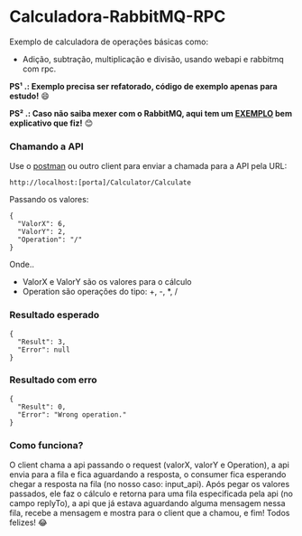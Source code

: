 # Calculadora-RabbitMQ-RPC


Exemplo de calculadora de operações básicas como: 
- Adição, subtração, multiplicação e divisão, usando webapi e rabbitmq com rpc.


**PS¹ .: Exemplo precisa ser refatorado, código de exemplo apenas para estudo!** :smile:

**PS² .: Caso não saiba mexer com o RabbitMQ, aqui tem um [EXEMPLO](https://github.com/charleslomboni/Exemplos-RabbitMQ) bem explicativo que fiz!** :blush:


### Chamando a API
Use o [postman](https://www.getpostman.com/) ou outro client para enviar a chamada para a API pela URL:
```
http://localhost:[porta]/Calculator/Calculate
```

Passando os valores:
```
{
  "ValorX": 6,
  "ValorY": 2,
  "Operation": "/"
}
```

Onde..
- ValorX e ValorY são os valores para o cálculo
- Operation são operações do tipo: +, -, *, /


### Resultado esperado
```
{
  "Result": 3,
  "Error": null
}
```

### Resultado com erro
```
{
  "Result": 0,
  "Error": "Wrong operation."
}
```

### Como funciona?
O client chama a api passando o request (valorX, valorY e Operation), a api envia para a fila e fica aguardando a resposta, o consumer fica esperando chegar a resposta na fila (no nosso caso: input_api). Após pegar os valores passados, ele faz o cálculo e retorna para uma fila especificada pela api (no campo replyTo), a api que já estava aguardando alguma mensagem nessa fila, recebe a mensagem e mostra para o client que a chamou, e fim! Todos felizes! :joy:
